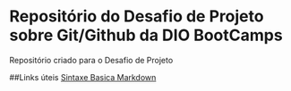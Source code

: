 # Repositório do Desafio de Projeto sobre Git/Github da DIO BootCamps
Repositório criado para o Desafio de Projeto

##Links úteis
[Sintaxe Basica Markdown](https://www.markdownguide.org/basic-syntax/)
